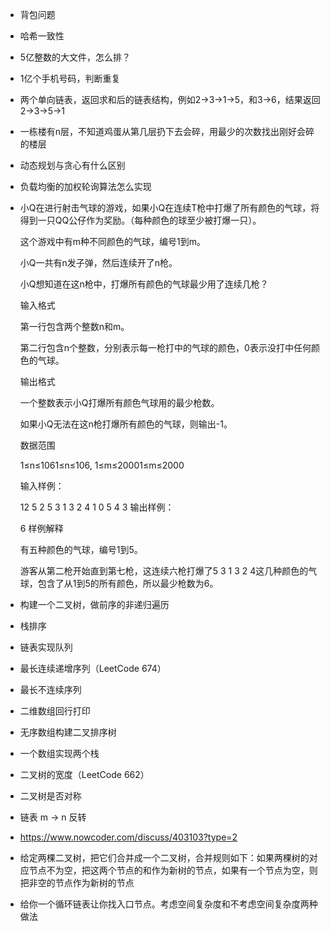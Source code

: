 - 背包问题

- 哈希一致性

- 5亿整数的大文件，怎么排？

- 1亿个手机号码，判断重复

- 两个单向链表，返回求和后的链表结构，例如2->3->1->5，和3->6，结果返回2->3->5->1

- 一栋楼有n层，不知道鸡蛋从第几层扔下去会碎，用最少的次数找出刚好会碎的楼层

- 动态规划与贪心有什么区别

- 负载均衡的加权轮询算法怎么实现

- 小Q在进行射击气球的游戏，如果小Q在连续T枪中打爆了所有颜色的气球，将得到一只QQ公仔作为奖励。（每种颜色的球至少被打爆一只）。

  这个游戏中有m种不同颜色的气球，编号1到m。

  小Q一共有n发子弹，然后连续开了n枪。

  小Q想知道在这n枪中，打爆所有颜色的气球最少用了连续几枪？

  输入格式

  第一行包含两个整数n和m。

  第二行包含n个整数，分别表示每一枪打中的气球的颜色，0表示没打中任何颜色的气球。

  输出格式

  一个整数表示小Q打爆所有颜色气球用的最少枪数。

  如果小Q无法在这n枪打爆所有颜色的气球，则输出-1。

  数据范围

  1≤n≤1061≤n≤106,
  1≤m≤20001≤m≤2000

  输入样例：

  12 5
  2 5 3 1 3 2 4 1 0 5 4 3
  输出样例：

  6
  样例解释

  有五种颜色的气球，编号1到5。

  游客从第二枪开始直到第七枪，这连续六枪打爆了5 3 1 3 2 4这几种颜色的气球，包含了从1到5的所有颜色，所以最少枪数为6。

  

- 构建一个二叉树，做前序的非递归遍历

- 栈排序

- 链表实现队列

- 最长连续递增序列（LeetCode 674）

- 最长不连续序列

- 二维数组回行打印

- 无序数组构建二叉排序树

- 一个数组实现两个栈

- 二叉树的宽度（LeetCode 662）

- 二叉树是否对称

- 链表 m -> n 反转

- https://www.nowcoder.com/discuss/403103?type=2

- 给定两棵二叉树，把它们合并成一个二叉树，合并规则如下：如果两棵树的对应节点不为空，把这两个节点的和作为新树的节点，如果有一个节点为空，则把非空的节点作为新树的节点

- 给你一个循环链表让你找入口节点。考虑空间复杂度和不考虑空间复杂度两种做法



























































